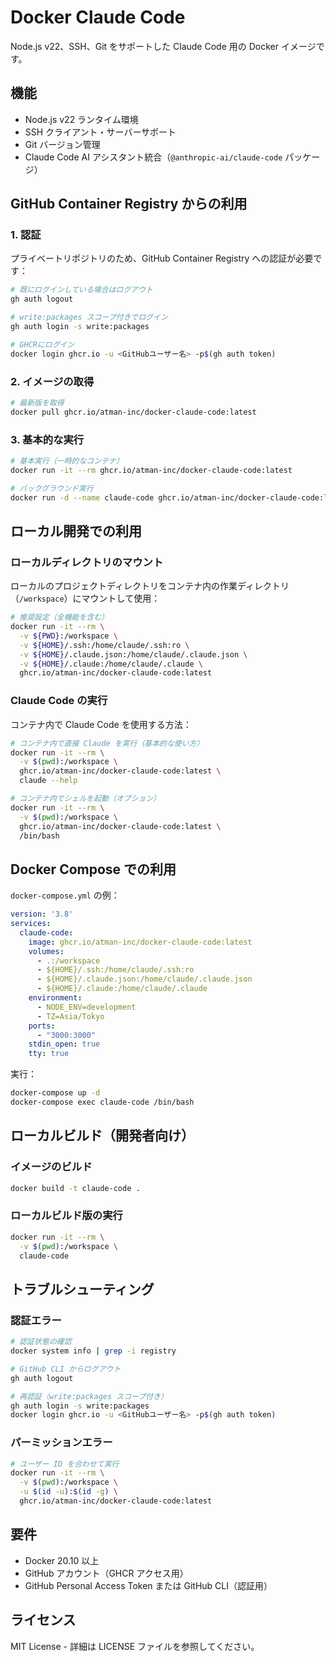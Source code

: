 # Docker Claude Code

Node.js v22、SSH、Git をサポートした Claude Code 用の Docker イメージです。

## 機能

- Node.js v22 ランタイム環境
- SSH クライアント・サーバーサポート
- Git バージョン管理
- Claude Code AI アシスタント統合（`@anthropic-ai/claude-code` パッケージ）

## GitHub Container Registry からの利用

### 1. 認証

プライベートリポジトリのため、GitHub Container Registry への認証が必要です：

```bash
# 既にログインしている場合はログアウト
gh auth logout

# write:packages スコープ付きでログイン
gh auth login -s write:packages

# GHCRにログイン
docker login ghcr.io -u <GitHubユーザー名> -p$(gh auth token)
```

### 2. イメージの取得

```bash
# 最新版を取得
docker pull ghcr.io/atman-inc/docker-claude-code:latest
```

### 3. 基本的な実行

```bash
# 基本実行（一時的なコンテナ）
docker run -it --rm ghcr.io/atman-inc/docker-claude-code:latest

# バックグラウンド実行
docker run -d --name claude-code ghcr.io/atman-inc/docker-claude-code:latest
```

## ローカル開発での利用

### ローカルディレクトリのマウント

ローカルのプロジェクトディレクトリをコンテナ内の作業ディレクトリ（`/workspace`）にマウントして使用：

```bash
# 推奨設定（全機能を含む）
docker run -it --rm \
  -v ${PWD}:/workspace \
  -v ${HOME}/.ssh:/home/claude/.ssh:ro \
  -v ${HOME}/.claude.json:/home/claude/.claude.json \
  -v ${HOME}/.claude:/home/claude/.claude \
  ghcr.io/atman-inc/docker-claude-code:latest
```

### Claude Code の実行

コンテナ内で Claude Code を使用する方法：

```bash
# コンテナ内で直接 Claude を実行（基本的な使い方）
docker run -it --rm \
  -v $(pwd):/workspace \
  ghcr.io/atman-inc/docker-claude-code:latest \
  claude --help

# コンテナ内でシェルを起動（オプション）
docker run -it --rm \
  -v $(pwd):/workspace \
  ghcr.io/atman-inc/docker-claude-code:latest \
  /bin/bash
```

## Docker Compose での利用

`docker-compose.yml` の例：

```yaml
version: '3.8'
services:
  claude-code:
    image: ghcr.io/atman-inc/docker-claude-code:latest
    volumes:
      - .:/workspace
      - ${HOME}/.ssh:/home/claude/.ssh:ro
      - ${HOME}/.claude.json:/home/claude/.claude.json
      - ${HOME}/.claude:/home/claude/.claude
    environment:
      - NODE_ENV=development
      - TZ=Asia/Tokyo
    ports:
      - "3000:3000"
    stdin_open: true
    tty: true
```

実行：

```bash
docker-compose up -d
docker-compose exec claude-code /bin/bash
```

## ローカルビルド（開発者向け）

### イメージのビルド

```bash
docker build -t claude-code .
```

### ローカルビルド版の実行

```bash
docker run -it --rm \
  -v $(pwd):/workspace \
  claude-code
```

## トラブルシューティング

### 認証エラー

```bash
# 認証状態の確認
docker system info | grep -i registry

# GitHub CLI からログアウト
gh auth logout

# 再認証（write:packages スコープ付き）
gh auth login -s write:packages
docker login ghcr.io -u <GitHubユーザー名> -p$(gh auth token)
```

### パーミッションエラー

```bash
# ユーザー ID を合わせて実行
docker run -it --rm \
  -v $(pwd):/workspace \
  -u $(id -u):$(id -g) \
  ghcr.io/atman-inc/docker-claude-code:latest
```

## 要件

- Docker 20.10 以上
- GitHub アカウント（GHCR アクセス用）
- GitHub Personal Access Token または GitHub CLI（認証用）

## ライセンス

MIT License - 詳細は LICENSE ファイルを参照してください。
